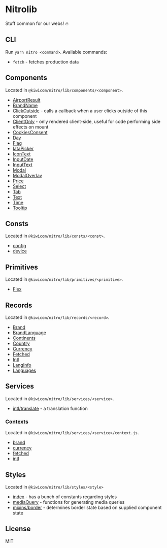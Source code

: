 # Nitrolib

Stuff common for our webs! :fire:

## CLI

Run `yarn nitro <command>`. Available commands:
* `fetch` - fetches production data

## Components

Located in `@kiwicom/nitro/lib/components/<component>`.

* [AirportResult](./src/components/AirportResult/index.jsx)
* [BrandName](./src/components/BrandName/index.jsx)
* [ClickOutside](./src/components/ClickOutside/index.jsx) - calls a callback when a user clicks outside of this component
* [ClientOnly](./src/components/ClientOnly/index.jsx) - only rendered client-side, useful for code performing side effects on mount
* [CookiesConsent](./src/components/CookiesConsent/index.jsx)
* [Day](./src/components/Day/index.jsx)
* [Flag](./src/components/Flag/index.jsx)
* [IataPicker](./src/components/IataPicker/index.jsx)
* [IconText](./src/components/IconText/index.jsx)
* [InputDate](./src/components/InputDate/index.jsx)
* [InputText](./src/components/InputText/index.jsx)
* [Modal](./src/components/Modal/index.jsx)
* [ModalOverlay](./src/components/ModalOverlay/index.jsx)
* [Price](./src/components/Price/index.jsx)
* [Select](./src/components/Select/index.jsx)
* [Tab](./src/components/Tab/index.jsx)
* [Text](./src/components/Text/index.jsx)
* [Time](./src/components/Time/index.jsx)
* [Tooltip](./src/components/Tooltip/index.jsx)

## Consts

Located in `@kiwicom/nitro/lib/consts/<const>`.

* [config](./src/consts/config.js)
* [device](./src/consts/device.js)

## Primitives

Located in `@kiwicom/nitro/lib/primitives/<primitive>`.

* [Flex](./src/primitives/Flex.js)

## Records

Located in `@kiwicom/nitro/lib/records/<record>`.

* [Brand](./src/records/Brand.js)
* [BrandLanguage](./src/records/BrandLanguage.js)
* [Continents](./src/records/Continents.js)
* [Country](./src/records/Country.js)
* [Currency](./src/records/Currency.js)
* [Fetched](./src/records/Fetched.js)
* [Intl](./src/records/Intl.js)
* [LangInfo](./src/records/LangInfo.js)
* [Languages](./src/records/Languages.js)

## Services

Located in `@kiwicom/nitro/lib/services/<service>`.

* [intl/translate](./src/services/intl/translate.js) - a translation function

### Contexts

Located in `@kiwicom/nitro/lib/services/<service>/context.js`.

* [brand](./src/services/brand/context.js)
* [currency](./src/services/currency/context.jsx)
* [fetched](./src/services/fetched/context.js)
* [intl](./src/services/intl/context.js)

## Styles

Located in `@kiwicom/nitro/lib/styles/<style>`

* [index](./src/styles/index.js) - has a bunch of constants regarding styles
* [mediaQuery](./src/styles/mediaQuery.js) - functions for generating media queries
* [mixins/border](./src/styles/mixins/border.js) - determines border state based on supplied component state

## License

MIT
